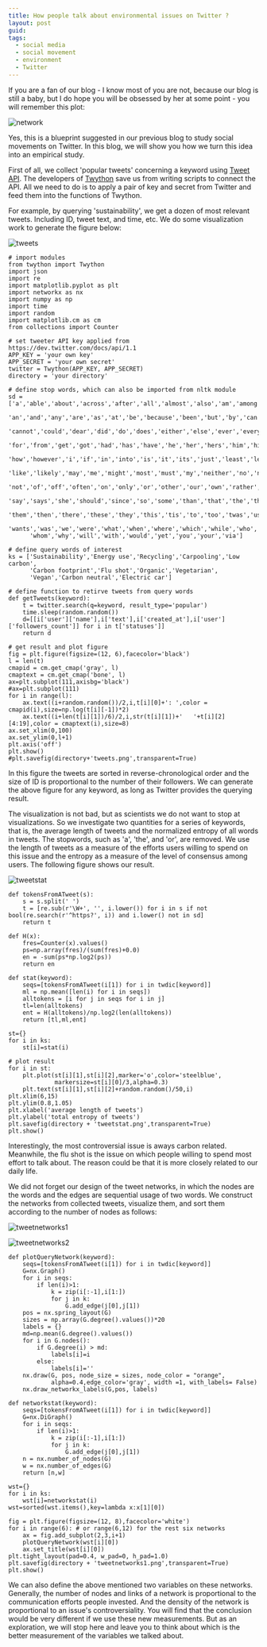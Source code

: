 ```yaml
---
title: How people talk about environmental issues on Twitter ?
layout: post
guid: 
tags:
  - social media
  - social movement
  - environment
  - Twitter
---
```



If you are a fan of our blog - I know most of you are not, because our blog is still a baby, but I do hope you will be obsessed by her at some point - you will remember this plot:

![network](/media/files/2014-02-17-Rat-elephant-and-tortoise-on-social-media/network.png)

Yes, this is a blueprint suggested in our previous blog to study social movements on Twitter. In this blog, we will show you how we turn this idea into an empirical study.

First of all, we collect 'popular tweets' concerning a keyword using [Tweet API](https://dev.twitter.com/docs/api/1.1). The developers of [Twython](http://twython.readthedocs.org/en/latest/) save us from writing scripts to connect the API. All we need to do is to apply a pair of key and secret from Twitter and feed them into the functions of Twython.

For example, by querying 'sustainability', we get  a dozen of most relevant tweets. Including ID, tweet text, and time, etc. We do some visualization work to generate the figure below:

![tweets](/media/files/2014-02-19-How-people-talk-about-environmental-issues-on-Twitter/tweets.png)

    # import modules
	from twython import Twython
    import json
    import re
    import matplotlib.pyplot as plt
    import networkx as nx
    import numpy as np
    import time
    import random
    import matplotlib.cm as cm
    from collections import Counter
	
	# set tweeter API key applied from https://dev.twitter.com/docs/api/1.1
    APP_KEY = 'your own key'
    APP_SECRET = 'your own secret'
    twitter = Twython(APP_KEY, APP_SECRET)
	directory = 'your directory'
	
	# define stop words, which can also be imported from nltk module
    sd = ['a','able','about','across','after','all','almost','also','am','among',
          'an','and','any','are','as','at','be','because','been','but','by','can',
          'cannot','could','dear','did','do','does','either','else','ever','every',
          'for','from','get','got','had','has','have','he','her','hers','him','his',
          'how','however','i','if','in','into','is','it','its','just','least','let',
          'like','likely','may','me','might','most','must','my','neither','no','nor',
          'not','of','off','often','on','only','or','other','our','own','rather','said',
          'say','says','she','should','since','so','some','than','that','the','their',
          'them','then','there','these','they','this','tis','to','too','twas','us',
          'wants','was','we','were','what','when','where','which','while','who',
          'whom','why','will','with','would','yet','you','your','via']
		  
    # define query words of interest
    ks = ['Sustainability','Energy use','Recycling','Carpooling','Low carbon',
          'Carbon footprint','Flu shot','Organic','Vegetarian',
          'Vegan','Carbon neutral','Electric car']
		  
	# define function to retirve tweets from query words
    def getTweets(keyword):
        t = twitter.search(q=keyword, result_type='popular')
        time.sleep(random.random())
        d=[[i['user']['name'],i['text'],i['created_at'],i['user']['followers_count']] for i in t['statuses']]
        return d
		
	# get result and plot figure
    fig = plt.figure(figsize=(12, 6),facecolor='black')
    l = len(t)
    cmapid = cm.get_cmap('gray', l)
    cmaptext = cm.get_cmap('bone', l)
    ax=plt.subplot(111,axisbg='black')
    #ax=plt.subplot(111)
    for i in range(l):
        ax.text((i+random.random())/2,i,t[i][0]+': ',color = cmapid(i),size=np.log(t[i][-1])*2)
        ax.text((i+len(t[i][1])/6)/2,i,str(t[i][1])+'   '+t[i][2][4:19],color = cmaptext(i),size=8)
    ax.set_xlim(0,100)
    ax.set_ylim(0,l+1)
    plt.axis('off')
    plt.show()
    #plt.savefig(directory+'tweets.png',transparent=True)

In this figure the tweets are sorted in reverse-chronological order and the size of ID is proportional to the number of their followers.  We can generate the above figure for any keyword, as long as Twitter provides the querying result.

The visualization is not bad, but as scientists we do not want to stop at visualizations. So we investigate two quantities for a series of keywords, that is, the average length of tweets and the normalized entropy of all words in tweets. The stopwords, such as 'a', 'the', and 'or', are removed. We use the length of tweets as a measure of the efforts users willing to spend on this issue and the entropy as a measure of the level of consensus among users. The following figure shows our result.

![tweetstat](/media/files/2014-02-19-How-people-talk-about-environmental-issues-on-Twitter/tweetstat.png)

    def tokensFromATweet(s):
        s = s.split(' ')
        t = [re.sub(r'\W+', '', i.lower()) for i in s if not bool(re.search(r'^https?', i)) and i.lower() not in sd]
        return t
		
    def H(x):
        fres=Counter(x).values()
        ps=np.array(fres)/(sum(fres)+0.0)
        en = -sum(ps*np.log2(ps))
        return en
		
    def stat(keyword):
        seqs=[tokensFromATweet(i[1]) for i in twdic[keyword]]
        ml = np.mean([len(i) for i in seqs])
        alltokens = [i for j in seqs for i in j]
        tl=len(alltokens)
        ent = H(alltokens)/np.log2(len(alltokens))
        return [tl,ml,ent]
		
    st={}
    for i in ks:
        st[i]=stat(i)
		
	# plot result
    for i in st:
        plt.plot(st[i][1],st[i][2],marker='o',color='steelblue',
                 markersize=st[i][0]/3,alpha=0.3)
        plt.text(st[i][1],st[i][2]+random.random()/50,i)
    plt.xlim(6,15)
    plt.ylim(0.8,1.05)
    plt.xlabel('average length of tweets')
    plt.ylabel('total entropy of tweets')
    plt.savefig(directory + 'tweetstat.png',transparent=True)
    plt.show()

Interestingly,  the most controversial issue is aways carbon related. Meanwhile, the flu shot is the issue on which people willing to spend most effort to talk about. The reason could be that it is more closely related to our daily life. 

We did not forget our design of the tweet networks, in which the nodes are the words and the edges are sequential usage of two words. We construct the networks from collected tweets, visualize them, and sort them according to the number of nodes as follows:

![tweetnetworks1](/media/files/2014-02-19-How-people-talk-about-environmental-issues-on-Twitter/tweetnetworks1.png)

![tweetnetworks2](/media/files/2014-02-19-How-people-talk-about-environmental-issues-on-Twitter/tweetnetworks2.png)

	def plotQueryNetwork(keyword):
        seqs=[tokensFromATweet(i[1]) for i in twdic[keyword]]
        G=nx.Graph()
        for i in seqs:
            if len(i)>1:
                k = zip(i[:-1],i[1:])
                for j in k:
                    G.add_edge(j[0],j[1])
        pos = nx.spring_layout(G) 
        sizes = np.array(G.degree().values())*20
        labels = {}
        md=np.mean(G.degree().values())
        for i in G.nodes():
            if G.degree(i) > md:
                labels[i]=i
            else:
                labels[i]=''
        nx.draw(G, pos, node_size = sizes, node_color = "orange",
                alpha=0.4,edge_color='gray', width =1, with_labels= False) 
        nx.draw_networkx_labels(G,pos, labels)
		
    def networkstat(keyword):
        seqs=[tokensFromATweet(i[1]) for i in twdic[keyword]]
        G=nx.DiGraph()
        for i in seqs:
            if len(i)>1:
                k = zip(i[:-1],i[1:])
                for j in k:
                    G.add_edge(j[0],j[1])
        n = nx.number_of_nodes(G)
        w = nx.number_of_edges(G)
        return [n,w]
	
    wst={}
    for i in ks:
        wst[i]=networkstat(i)
    wst=sorted(wst.items(),key=lambda x:x[1][0])
	
    fig = plt.figure(figsize=(12, 8),facecolor='white')
    for i in range(6): # or range(6,12) for the rest six networks
        ax = fig.add_subplot(2,3,i+1)
        plotQueryNetwork(wst[i][0])
        ax.set_title(wst[i][0])
    plt.tight_layout(pad=0.4, w_pad=0, h_pad=1.0)
    plt.savefig(directory + 'tweetnetworks1.png',transparent=True)
    plt.show()

We can also define the above mentioned two variables on these networks. Generally, the number of nodes and links of a network is proportional to the communication efforts people invested. And the density of the network is proportional to an issue's controversiality. You will find that the conclusion would be very different if we use these new measurements. But as an exploration, we will stop here and leave you to think about which is the better measurement of the variables we talked about.
